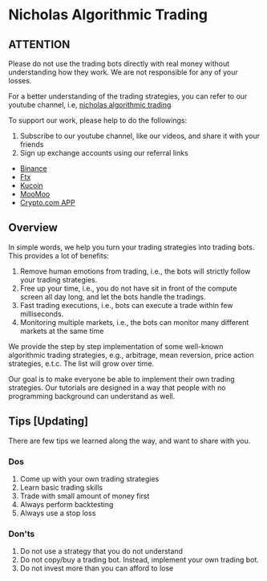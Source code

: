 # Nicholas Algorithmic Trading

## ATTENTION
Please do not use the trading bots directly with real money without understanding how they work. We are not responsible for any of your losses.

For a better understanding of the trading strategies, you can refer to our youtube channel, i.e, [nicholas algorithmic trading](https://www.youtube.com/channel/UCskIQ8fzZ5lD1a9H_aLIZpg)

To support our work, please help to do the followings:
1. Subscribe to our youtube channel, like our videos, and share it with your friends
2. Sign up exchange accounts using our referral links
- [Binance](https://accounts.binance.com/en/register?ref=10027372)
- [Ftx](https://ftx.com/referrals#a=7313269)
- [Kucoin](https://www.kucoin.com/ucenter/signup?rcode=E3It4l)
- [MooMoo](https://j.moomoo.com/00bRdZ)
- [Crypto.com APP](https://crypto.com/app/b6p38yec8z)

## Overview
In simple words, we help you turn your trading strategies into trading bots. This provides a lot of benefits:
1. Remove human emotions from trading, i.e., the bots will strictly follow your trading strategies. 
2. Free up your time, i.e., you do not have sit in front of the compute screen all day long, and let the bots handle the tradings.
3. Fast trading executions, i.e., bots can execute a trade within few milliseconds.
4. Monitoring multiple markets, i.e., the bots can monitor many different markets at the same time

We provide the step by step implementation of some well-known algorithmic trading strategies, e.g., arbitrage, mean reversion, price action strategies, e.t.c. The list will grow over time.

Our goal is to make everyone be able to implement their own trading strategies. Our tutorials are designed in a way that people with no programming background can understand as well. 

## Tips [Updating]
There are few tips we learned along the way, and want to share with you.
### Dos
1. Come up with your own trading strategies
2. Learn basic trading skills
3. Trade with small amount of money first
4. Always perform backtesting
5. Always use a stop loss
### Don'ts
1. Do not use a strategy that you do not understand
2. Do not copy/buy a trading bot. Instead, implement your own trading bot.
3. Do not invest more than you can afford to lose
